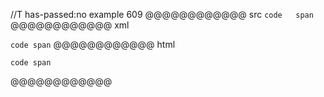 //T has-passed:no
example 609
@@@@@@@@@@@@ src
`code  
span`
@@@@@@@@@@@@ xml
<?xml version="1.0" encoding="UTF-8"?>
<!DOCTYPE document SYSTEM "CommonMark.dtd">
<document xmlns="http://commonmark.org/xml/1.0">
  <paragraph>
    <code>code span</code>
  </paragraph>
</document>
@@@@@@@@@@@@ html
<p><code>code span</code></p>
@@@@@@@@@@@@
